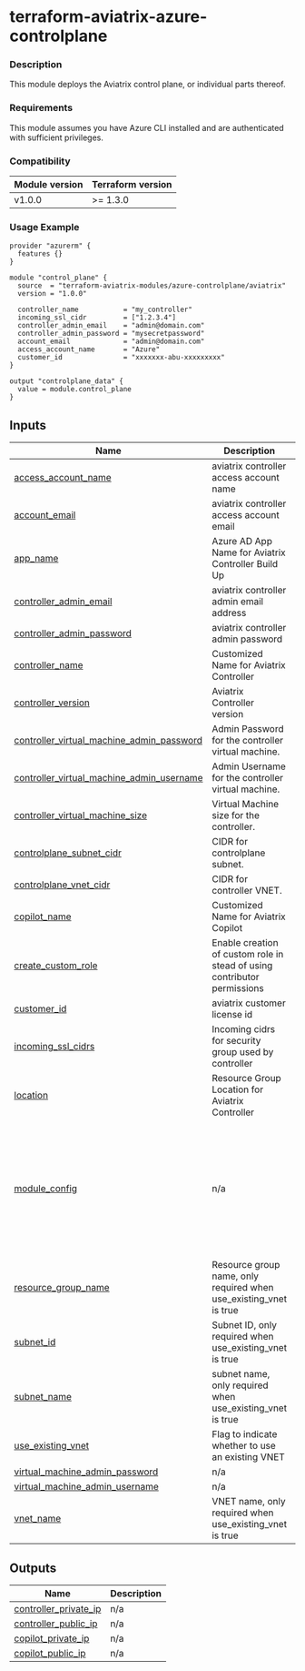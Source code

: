 <!-- BEGIN_TF_DOCS -->
# terraform-aviatrix-azure-controlplane

### Description
This module deploys the Aviatrix control plane, or individual parts thereof.

### Requirements
This module assumes you have Azure CLI installed and are authenticated with sufficient privileges.

### Compatibility
Module version | Terraform version
:--- | :---
v1.0.0 | >= 1.3.0

### Usage Example
```hcl
provider "azurerm" {
  features {}
}

module "control_plane" {
  source  = "terraform-aviatrix-modules/azure-controlplane/aviatrix"
  version = "1.0.0"

  controller_name           = "my_controller"
  incoming_ssl_cidr         = ["1.2.3.4"]
  controller_admin_email    = "admin@domain.com"
  controller_admin_password = "mysecretpassword"
  account_email             = "admin@domain.com"
  access_account_name       = "Azure"
  customer_id               = "xxxxxxx-abu-xxxxxxxxx"
}

output "controlplane_data" {
  value = module.control_plane
}
```
## Inputs

| Name | Description | Type | Default | Required |
|------|-------------|------|---------|:--------:|
| <a name="input_access_account_name"></a> [access\_account\_name](#input\_access\_account\_name) | aviatrix controller access account name | `string` | n/a | yes |
| <a name="input_account_email"></a> [account\_email](#input\_account\_email) | aviatrix controller access account email | `string` | n/a | yes |
| <a name="input_app_name"></a> [app\_name](#input\_app\_name) | Azure AD App Name for Aviatrix Controller Build Up | `string` | `"aviatrix_controller_app"` | no |
| <a name="input_controller_admin_email"></a> [controller\_admin\_email](#input\_controller\_admin\_email) | aviatrix controller admin email address | `string` | n/a | yes |
| <a name="input_controller_admin_password"></a> [controller\_admin\_password](#input\_controller\_admin\_password) | aviatrix controller admin password | `string` | n/a | yes |
| <a name="input_controller_name"></a> [controller\_name](#input\_controller\_name) | Customized Name for Aviatrix Controller | `string` | `"Aviatrix-Controller"` | no |
| <a name="input_controller_version"></a> [controller\_version](#input\_controller\_version) | Aviatrix Controller version | `string` | `"latest"` | no |
| <a name="input_controller_virtual_machine_admin_password"></a> [controller\_virtual\_machine\_admin\_password](#input\_controller\_virtual\_machine\_admin\_password) | Admin Password for the controller virtual machine. | `string` | `"aviatrix1234!"` | no |
| <a name="input_controller_virtual_machine_admin_username"></a> [controller\_virtual\_machine\_admin\_username](#input\_controller\_virtual\_machine\_admin\_username) | Admin Username for the controller virtual machine. | `string` | `"aviatrix"` | no |
| <a name="input_controller_virtual_machine_size"></a> [controller\_virtual\_machine\_size](#input\_controller\_virtual\_machine\_size) | Virtual Machine size for the controller. | `string` | `"Standard_A4_v2"` | no |
| <a name="input_controlplane_subnet_cidr"></a> [controlplane\_subnet\_cidr](#input\_controlplane\_subnet\_cidr) | CIDR for controlplane subnet. | `string` | `"10.0.0.0/24"` | no |
| <a name="input_controlplane_vnet_cidr"></a> [controlplane\_vnet\_cidr](#input\_controlplane\_vnet\_cidr) | CIDR for controller VNET. | `string` | `"10.0.0.0/24"` | no |
| <a name="input_copilot_name"></a> [copilot\_name](#input\_copilot\_name) | Customized Name for Aviatrix Copilot | `string` | `"Aviatrix-Copilot"` | no |
| <a name="input_create_custom_role"></a> [create\_custom\_role](#input\_create\_custom\_role) | Enable creation of custom role in stead of using contributor permissions | `bool` | `false` | no |
| <a name="input_customer_id"></a> [customer\_id](#input\_customer\_id) | aviatrix customer license id | `string` | n/a | yes |
| <a name="input_incoming_ssl_cidrs"></a> [incoming\_ssl\_cidrs](#input\_incoming\_ssl\_cidrs) | Incoming cidrs for security group used by controller | `list(string)` | n/a | yes |
| <a name="input_location"></a> [location](#input\_location) | Resource Group Location for Aviatrix Controller | `string` | `"West US"` | no |
| <a name="input_module_config"></a> [module\_config](#input\_module\_config) | n/a | `map` | <pre>{<br/>  "accept_controller_subscription": true,<br/>  "accept_copilot_subscription": true,<br/>  "account_onboarding": true,<br/>  "app_registration": true,<br/>  "controller_deployment": true,<br/>  "controller_initialization": true,<br/>  "copilot_deployment": true,<br/>  "copilot_initialization": true<br/>}</pre> | no |
| <a name="input_resource_group_name"></a> [resource\_group\_name](#input\_resource\_group\_name) | Resource group name, only required when use\_existing\_vnet is true | `string` | `""` | no |
| <a name="input_subnet_id"></a> [subnet\_id](#input\_subnet\_id) | Subnet ID, only required when use\_existing\_vnet is true | `string` | `""` | no |
| <a name="input_subnet_name"></a> [subnet\_name](#input\_subnet\_name) | subnet name, only required when use\_existing\_vnet is true | `string` | `""` | no |
| <a name="input_use_existing_vnet"></a> [use\_existing\_vnet](#input\_use\_existing\_vnet) | Flag to indicate whether to use an existing VNET | `bool` | `false` | no |
| <a name="input_virtual_machine_admin_password"></a> [virtual\_machine\_admin\_password](#input\_virtual\_machine\_admin\_password) | n/a | `string` | `""` | no |
| <a name="input_virtual_machine_admin_username"></a> [virtual\_machine\_admin\_username](#input\_virtual\_machine\_admin\_username) | n/a | `string` | `"avx_admin"` | no |
| <a name="input_vnet_name"></a> [vnet\_name](#input\_vnet\_name) | VNET name, only required when use\_existing\_vnet is true | `string` | `""` | no |

## Outputs

| Name | Description |
|------|-------------|
| <a name="output_controller_private_ip"></a> [controller\_private\_ip](#output\_controller\_private\_ip) | n/a |
| <a name="output_controller_public_ip"></a> [controller\_public\_ip](#output\_controller\_public\_ip) | n/a |
| <a name="output_copilot_private_ip"></a> [copilot\_private\_ip](#output\_copilot\_private\_ip) | n/a |
| <a name="output_copilot_public_ip"></a> [copilot\_public\_ip](#output\_copilot\_public\_ip) | n/a |
<!-- END_TF_DOCS -->